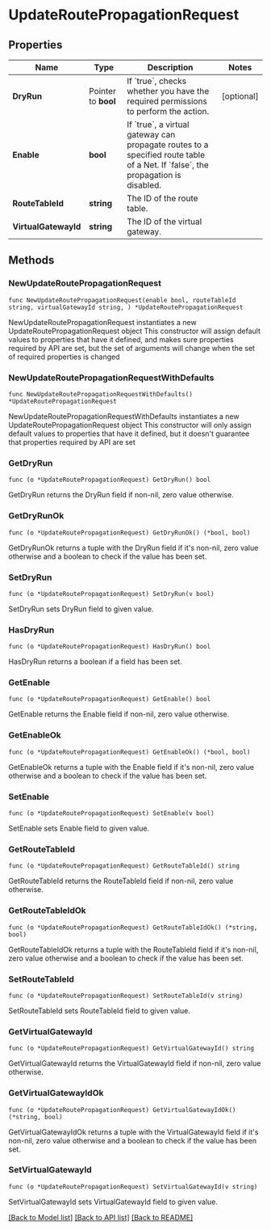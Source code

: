 # UpdateRoutePropagationRequest

## Properties

Name | Type | Description | Notes
------------ | ------------- | ------------- | -------------
**DryRun** | Pointer to **bool** | If &#x60;true&#x60;, checks whether you have the required permissions to perform the action. | [optional] 
**Enable** | **bool** | If &#x60;true&#x60;, a virtual gateway can propagate routes to a specified route table of a Net. If &#x60;false&#x60;, the propagation is disabled. | 
**RouteTableId** | **string** | The ID of the route table. | 
**VirtualGatewayId** | **string** | The ID of the virtual gateway. | 

## Methods

### NewUpdateRoutePropagationRequest

`func NewUpdateRoutePropagationRequest(enable bool, routeTableId string, virtualGatewayId string, ) *UpdateRoutePropagationRequest`

NewUpdateRoutePropagationRequest instantiates a new UpdateRoutePropagationRequest object
This constructor will assign default values to properties that have it defined,
and makes sure properties required by API are set, but the set of arguments
will change when the set of required properties is changed

### NewUpdateRoutePropagationRequestWithDefaults

`func NewUpdateRoutePropagationRequestWithDefaults() *UpdateRoutePropagationRequest`

NewUpdateRoutePropagationRequestWithDefaults instantiates a new UpdateRoutePropagationRequest object
This constructor will only assign default values to properties that have it defined,
but it doesn't guarantee that properties required by API are set

### GetDryRun

`func (o *UpdateRoutePropagationRequest) GetDryRun() bool`

GetDryRun returns the DryRun field if non-nil, zero value otherwise.

### GetDryRunOk

`func (o *UpdateRoutePropagationRequest) GetDryRunOk() (*bool, bool)`

GetDryRunOk returns a tuple with the DryRun field if it's non-nil, zero value otherwise
and a boolean to check if the value has been set.

### SetDryRun

`func (o *UpdateRoutePropagationRequest) SetDryRun(v bool)`

SetDryRun sets DryRun field to given value.

### HasDryRun

`func (o *UpdateRoutePropagationRequest) HasDryRun() bool`

HasDryRun returns a boolean if a field has been set.

### GetEnable

`func (o *UpdateRoutePropagationRequest) GetEnable() bool`

GetEnable returns the Enable field if non-nil, zero value otherwise.

### GetEnableOk

`func (o *UpdateRoutePropagationRequest) GetEnableOk() (*bool, bool)`

GetEnableOk returns a tuple with the Enable field if it's non-nil, zero value otherwise
and a boolean to check if the value has been set.

### SetEnable

`func (o *UpdateRoutePropagationRequest) SetEnable(v bool)`

SetEnable sets Enable field to given value.


### GetRouteTableId

`func (o *UpdateRoutePropagationRequest) GetRouteTableId() string`

GetRouteTableId returns the RouteTableId field if non-nil, zero value otherwise.

### GetRouteTableIdOk

`func (o *UpdateRoutePropagationRequest) GetRouteTableIdOk() (*string, bool)`

GetRouteTableIdOk returns a tuple with the RouteTableId field if it's non-nil, zero value otherwise
and a boolean to check if the value has been set.

### SetRouteTableId

`func (o *UpdateRoutePropagationRequest) SetRouteTableId(v string)`

SetRouteTableId sets RouteTableId field to given value.


### GetVirtualGatewayId

`func (o *UpdateRoutePropagationRequest) GetVirtualGatewayId() string`

GetVirtualGatewayId returns the VirtualGatewayId field if non-nil, zero value otherwise.

### GetVirtualGatewayIdOk

`func (o *UpdateRoutePropagationRequest) GetVirtualGatewayIdOk() (*string, bool)`

GetVirtualGatewayIdOk returns a tuple with the VirtualGatewayId field if it's non-nil, zero value otherwise
and a boolean to check if the value has been set.

### SetVirtualGatewayId

`func (o *UpdateRoutePropagationRequest) SetVirtualGatewayId(v string)`

SetVirtualGatewayId sets VirtualGatewayId field to given value.



[[Back to Model list]](../README.md#documentation-for-models) [[Back to API list]](../README.md#documentation-for-api-endpoints) [[Back to README]](../README.md)


